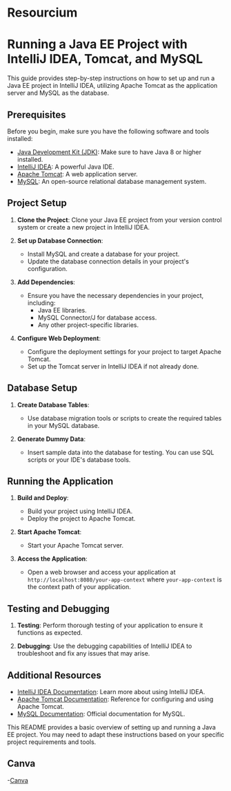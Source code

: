 # Resourcium

# Running a Java EE Project with IntelliJ IDEA, Tomcat, and MySQL

This guide provides step-by-step instructions on how to set up and run a Java EE project in IntelliJ IDEA, utilizing Apache Tomcat as the application server and MySQL as the database.

## Prerequisites

Before you begin, make sure you have the following software and tools installed:

- [Java Development Kit (JDK)](https://www.oracle.com/java/technologies/javase-downloads.html): Make sure to have Java 8 or higher installed.
- [IntelliJ IDEA](https://www.jetbrains.com/idea/download/): A powerful Java IDE.
- [Apache Tomcat](http://tomcat.apache.org/): A web application server.
- [MySQL](https://dev.mysql.com/downloads/installer/): An open-source relational database management system.

## Project Setup

1. **Clone the Project**: Clone your Java EE project from your version control system or create a new project in IntelliJ IDEA.

2. **Set up Database Connection**:
    - Install MySQL and create a database for your project.
    - Update the database connection details in your project's configuration.

3. **Add Dependencies**:
    - Ensure you have the necessary dependencies in your project, including:
        - Java EE libraries.
        - MySQL Connector/J for database access.
        - Any other project-specific libraries.

4. **Configure Web Deployment**:
    - Configure the deployment settings for your project to target Apache Tomcat.
    - Set up the Tomcat server in IntelliJ IDEA if not already done.

## Database Setup

1. **Create Database Tables**:
    - Use database migration tools or scripts to create the required tables in your MySQL database.

2. **Generate Dummy Data**:
    - Insert sample data into the database for testing. You can use SQL scripts or your IDE's database tools.

## Running the Application

1. **Build and Deploy**:
    - Build your project using IntelliJ IDEA.
    - Deploy the project to Apache Tomcat.

2. **Start Apache Tomcat**:
    - Start your Apache Tomcat server.

3. **Access the Application**:
    - Open a web browser and access your application at `http://localhost:8080/your-app-context` where `your-app-context` is the context path of your application.

## Testing and Debugging

1. **Testing**: Perform thorough testing of your application to ensure it functions as expected.

2. **Debugging**: Use the debugging capabilities of IntelliJ IDEA to troubleshoot and fix any issues that may arise.

## Additional Resources

- [IntelliJ IDEA Documentation](https://www.jetbrains.com/idea/documentation/): Learn more about using IntelliJ IDEA.
- [Apache Tomcat Documentation](http://tomcat.apache.org/tomcat-9.0-doc/index.html): Reference for configuring and using Apache Tomcat.
- [MySQL Documentation](https://dev.mysql.com/doc/): Official documentation for MySQL.

This README provides a basic overview of setting up and running a Java EE project. You may need to adapt these instructions based on your specific project requirements and tools.

## Canva
-[Canva](https://www.canva.com/design/DAFWJ5nS-Fc/41xb1KbKiIO84tL-B6FtZA/edit?utm_content=DAFWJ5nS-Fc&utm_campaign=designshare&utm_medium=link2&utm_source=sharebutton)

